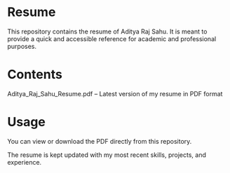 # Resume

This repository contains the resume of Aditya Raj Sahu.
It is meant to provide a quick and accessible reference for academic and professional purposes.

# Contents

Aditya_Raj_Sahu_Resume.pdf – Latest version of my resume in PDF format

# Usage

You can view or download the PDF directly from this repository.

The resume is kept updated with my most recent skills, projects, and experience.

